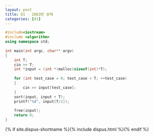 ```yaml
---
layout: post
title: D1 - 2063번 문제
categories: [d1]
---
```


~~~cpp
#include<iostream>
#include <algorithm>
using namespace std;
 
int main(int argc, char** argv)
{
    int T;
    cin >> T;
    int *input = (int *)malloc(sizeof(int)*T);
 
    for (int test_case = 0; test_case < T; ++test_case)
    {
        cin >> input[test_case];
    }
    sort(input, input + T);
    printf("%d", input[T/2]);
 
    free(input);
    return 0;
}
~~~

{% if site.dispus-shortname %}{% include dispus.html %}{% endif %}
